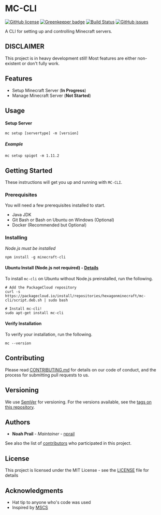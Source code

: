 # MC-CLI

[![GitHub license](https://img.shields.io/badge/license-MIT-blue.svg)](https://raw.githubusercontent.com/HexagonMinecraft/mc-cli/master/LICENSE)
[![Greenkeeper badge](https://badges.greenkeeper.io/HexagonMinecraft/mc-cli.svg)](https://greenkeeper.io/)
[![Build Status](https://travis-ci.org/HexagonMinecraft/mc-cli.svg?branch=master)](https://travis-ci.org/HexagonMinecraft/mc-cli)
[![GitHub issues](https://img.shields.io/github/issues/HexagonMinecraft/mc-cli.svg)](https://github.com/HexagonMinecraft/mc-cli/issues)

A CLI for setting up and controlling Minecraft servers.

## DISCLAIMER
This project is in heavy development still! Most features are either non-existent or don't fully work. 

## Features
* Setup Minecraft Server (**In Progress**)
* Manage Minecraft Server (**Not Started**)

## Usage

#### Setup Server
`mc setup [servertype] -m [version]`

##### Example
`mc setup spigot -m 1.11.2`

## Getting Started

These instructions will get you up and running with `MC-CLI`.

### Prerequisites

You will need a few prerequisites installed to start. 

* Java JDK
* Git Bash or Bash on Ubuntu on Windows (Optional)
* Docker (Recommended but Optional)

### Installing
_Node.js must be installed_
```
npm install -g minecraft-cli
```

#### Ubuntu Install (Node.js not required) - [Details](https://packagecloud.io/hexagonminecraft/mc-cli/install)
To install `mc-cli` on Ubuntu without Node.js preinstalled, run the following.
```
# Add the PackageCloud repository
curl -s https://packagecloud.io/install/repositories/hexagonminecraft/mc-cli/script.deb.sh | sudo bash

# Install mc-cli!
sudo apt-get install mc-cli
```
#### Verify Installation
To verify your installation, run the following.
```
mc --version
```

## Contributing

Please read [CONTRIBUTING.md](CONTRIBUTING.md) for details on our code of conduct, and the process for submitting pull requests to us.

## Versioning

We use [SemVer](http://semver.org/) for versioning. For the versions available, see the [tags on this repository](https://github.com/HexagonMinecraft/mc-cli/tags). 

## Authors

* **Noah Prail** - *Maintainer* - [nprail](https://github.com/nprail)

See also the list of [contributors](https://github.com/HexagonMinecraft/mc-cli/contributors) who participated in this project.

## License

This project is licensed under the MIT License - see the [LICENSE](LICENSE) file for details

## Acknowledgments

* Hat tip to anyone who's code was used
* Inspired by [MSCS](https://github.com/MinecraftServerControl/mscs)
